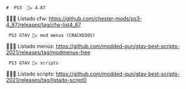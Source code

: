 
    #  PS3  🏴‍☠️ 4.87 
     
🕵️‍♂️📢 Listado cfw: https://github.com/chester-mods/ps3-4_87/releases/tag/cfw-list4_87

     PS3 GTAV 🏴‍☠️ mod menus (CRACKEDOS)
     
🕵️‍♂️📢 Listado menús: https://github.com/modded-gun/gtav-best-scripts-2021/releases/tag/modmenus-free

     PS3 GTAV 🏴‍☠️ scripts

🕵️‍♂️📢 Listado scripts: https://github.com/modded-gun/gtav-best-scripts-2021/releases/tag/listado-script0


